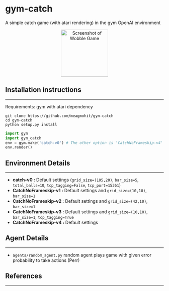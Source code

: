 # gym-catch
A simple catch game (with atari rendering) in the gym OpenAI environment

<p align="center">
  <img src="extras/catch_screenshot.png" width="150" title="Screenshot of Wobble Game">
</p>

## Installation instructions
----------------------------

Requirements: gym with atari dependency

```shell
git clone https://github.com/meagmohit/gym-catch
cd gym-catch
python setup.py install
```

```python
import gym
import gym_catch
env = gym.make('catch-v0') # The other option is 'CatchNoFrameskip-v4'
env.render()
```

## Environment Details
----------------------

* **catch-v0 :** Default settings (`grid_size=(105,20)`, `bar_size=5`, `total_balls=10`, `tcp_tagging=False`, `tcp_port=15361`)
* **CatchNoFrameskip-v1 :** Default settings and `grid_size=(10,10)`, `bar_size=1`
* **CatchNoFrameskip-v2 :** Default settings and `grid_size=(42,10)`, `bar_size=1`
* **CatchNoFrameskip-v3 :** Default settings and `grid_size=(10,10)`, `bar_size=1`, `tcp_tagging=True`
* **CatchNoFrameskip-v4 :** Default settings

## Agent Details
----------------

* `agents/random_agent.py` random agent plays game with given error probability to take actions (Perr)

## References
-------------
